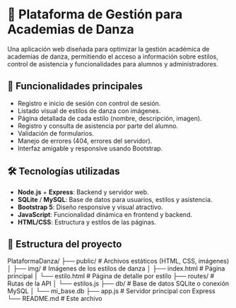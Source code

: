 # 💃 Plataforma de Gestión para Academias de Danza

Una aplicación web diseñada para optimizar la gestión académica de academias de danza, permitiendo el acceso a información sobre estilos, control de asistencia y funcionalidades para alumnos y administradores.

## 🌟 Funcionalidades principales

- Registro e inicio de sesión con control de sesión.
- Listado visual de estilos de danza con imágenes.
- Página detallada de cada estilo (nombre, descripción, imagen).
- Registro y consulta de asistencia por parte del alumno.
- Validación de formularios.
- Manejo de errores (404, errores del servidor).
- Interfaz amigable y responsive usando Bootstrap.

## 🛠️ Tecnologías utilizadas

- **Node.js** + **Express**: Backend y servidor web.
- **SQLite** / **MySQL**: Base de datos para usuarios, estilos y asistencia.
- **Bootstrap 5**: Diseño responsive y visual atractivo.
- **JavaScript**: Funcionalidad dinámica en frontend y backend.
- **HTML/CSS**: Estructura y estilos de las páginas.

## 📂 Estructura del proyecto
PlataformaDanza/
├── public/ # Archivos estáticos (HTML, CSS, imágenes)
│ ├── img/ # Imágenes de los estilos de danza
│ ├── index.html # Página principal
│ └── estilo.html # Página de detalle por estilo
├── routes/ # Rutas de la API
│ └── estilos.js
├── db/ # Base de datos SQLite o conexión MySQL
│ └── mi_base.db
├── app.js # Servidor principal con Express
└── README.md # Este archivo

